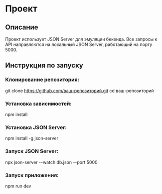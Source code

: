 # Проект

## Описание

Проект использует JSON Server для эмуляции бекенда.
Все запросы к API направляются на локальный JSON Server, работающий на порту 5000.

## Инструкция по запуску

### Клонирование репозитория:

git clone https://github.com/ваш-репозиторий.git
cd ваш-репозиторий

### Установка зависимостей:

npm install

### Установка JSON Server:

npm install -g json-server

### Запуск JSON Server:

npx json-server --watch db.json --port 5000

### Запуск приложения:

npm run dev
